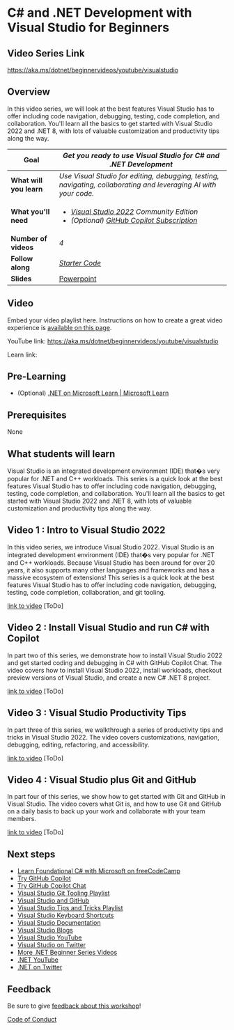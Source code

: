 # C# and .NET Development with Visual Studio for Beginners

## Video Series Link

https://aka.ms/dotnet/beginnervideos/youtube/visualstudio

## Overview

In this video series, we will look at the best features Visual Studio has to offer including code navigation, debugging, testing, code completion, and collaboration. You'll learn all the basics to get started with Visual Studio 2022 and .NET 8, with lots of valuable customization and productivity tips along the way.

| **Goal**              | *Get you ready to use Visual Studio for C# and .NET Development*                                    |
| ----------------------------- | --------------------------------------------------------------------- |
| **What will you learn**       | *Use Visual Studio for editing, debugging, testing, navigating, collaborating and leveraging AI with your code.*                                        |
| **What you'll need**          | *<ul><li>[Visual Studio 2022](https://visualstudio.microsoft.com/) Community Edition </li><li>(Optional) [GitHub Copilot Subscription](https://github.com/features/copilot?utm_source=vscom&utm_medium=hero&utm_campaign=cta-get#pricing)</li></ul>* |
| **Number of videos**                  | *4*                                                                |
| **Follow along**                  | *[Starter Code]("./sample-code)*                                                                |
| **Slides** | [Powerpoint](git-and-github-slides.pptx) 
                         
## Video

Embed your video playlist here. Instructions on how to create a great video experience is [available on this page](../video-guidance.md).

YouTube link: https://aka.ms/dotnet/beginnervideos/youtube/visualstudio

Learn link: 

## Pre-Learning

- (Optional) [.NET on Microsoft Learn | Microsoft Learn](https://learn.microsoft.com/en-us/training/dotnet/?WT.mc_id=friends-0000-jamont)

## Prerequisites

None

## What students will learn

Visual Studio is an integrated development environment (IDE) that�s very popular for .NET and C++ workloads. This series is a quick look at the best features Visual Studio has to offer including code navigation, debugging, testing, code completion, and collaboration. You'll learn all the basics to get started with Visual Studio 2022 and .NET 8, with lots of valuable customization and productivity tips along the way.

## Video 1 : Intro to Visual Studio 2022

In this video series, we introduce Visual Studio 2022. Visual Studio is an integrated development environment (IDE) that�s very popular for .NET and C++ workloads. Because Visual Studio has been around for over 20 years, it also supports many other languages and frameworks and has a massive ecosystem of extensions! This series is a quick look at the best features Visual Studio has to offer including code navigation, debugging, testing, code completion, collaboration, and git tooling.

[link to video](link) [ToDo]

## Video 2 : Install Visual Studio and run C# with Copilot

In part two of this series, we demonstrate how to install Visual Studio 2022 and get started coding and debugging in C# with GitHub Copilot Chat. The video covers how to install Visual Studio 2022, install workloads, checkout preview versions of Visual Studio, and create a new C# .NET 8 project.

[link to video](link) [ToDo]

## Video 3 : Visual Studio Productivity Tips

In part three of this series, we walkthrough a series of productivity tips and tricks in Visual Studio 2022. The video covers customizations, navigation, debugging, editing, refactoring, and accessibility.

[link to video](link) [ToDo]

## Video 4 : Visual Studio plus Git and GitHub 

In part four of this series, we show how to get started with Git and GitHub in Visual Studio. The video covers what Git is, and how to use Git and GitHub on a daily basis to back up your work and collaborate with your team members.

[link to video](link) [ToDo]


## Next steps
- [Learn Foundational C# with Microsoft on freeCodeCamp](https://www.freecodecamp.org/learn/foundational-c-sharp-with-microsoft/)
- [Try GitHub Copilot](https://marketplace.visualstudio.com/items?itemName=GitHub.copilotvs)
- [Try GitHub Copilot Chat](https://marketplace.visualstudio.com/items?itemName=GitHub.copilot-chat)
- [Visual Studio Git Tooling Playlist](https://www.youtube.com/playlist?list=PLReL099Y5nRdR6_HrC79ABbkXZp2MP5Ku)
- [Visual Studio and GitHub](https://visualstudio.microsoft.com/vs/github/)
- [Visual Studio Tips and Tricks Playlist](https://www.youtube.com/playlist?list=PLReL099Y5nRc-zbaFbf0aNcIamBQujOxP)
- [Visual Studio Keyboard Shortcuts](https://learn.microsoft.com/en-us/visualstudio/ide/default-keyboard-shortcuts-in-visual-studio?view=vs-2022)
- [Visual Studio Documentation](https://learn.microsoft.com/en-us/visualstudio/windows/?view=vs-2022)
- [Visual Studio Blogs](https://devblogs.microsoft.com/visualstudio/)
- [Visual Studio YouTube](https://www.youtube.com/@visualstudio)
- [Visual Studio on Twitter](https://twitter.com/visualstudio)
- [More .NET Beginner Series Videos](https://dot.net/videos) 
- [.NET YouTube](https://youtube.com/dotnet)
- [.NET on Twitter](https://twitter.com/dotnet) 

## Feedback

Be sure to give [feedback about this workshop](https://aka.ms/dotnet/beginnervideos/feedback)!

[Code of Conduct](../CODE_OF_CONDUCT.md)

